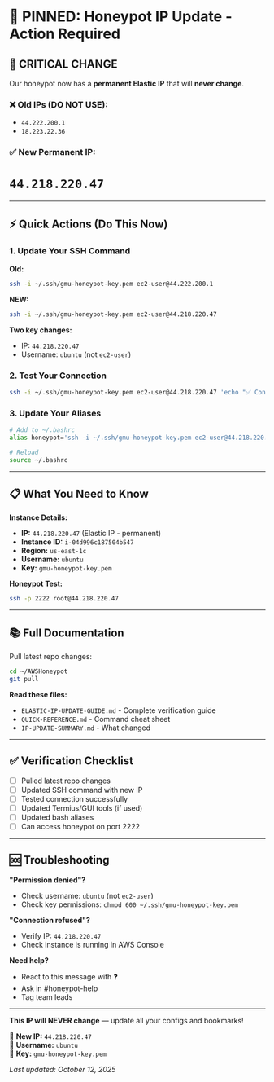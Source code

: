# 📌 PINNED: Honeypot IP Update - Action Required

## 🚨 CRITICAL CHANGE

Our honeypot now has a **permanent Elastic IP** that will **never change**.

### ❌ Old IPs (DO NOT USE):
- `44.222.200.1`
- `18.223.22.36`

### ✅ New Permanent IP:
# **`44.218.220.47`**

---

## ⚡ Quick Actions (Do This Now)

### 1. Update Your SSH Command
**Old:**
```bash
ssh -i ~/.ssh/gmu-honeypot-key.pem ec2-user@44.222.200.1
```

**NEW:**
```bash
ssh -i ~/.ssh/gmu-honeypot-key.pem ec2-user@44.218.220.47
```

**Two key changes:**
- IP: `44.218.220.47`
- Username: `ubuntu` (not `ec2-user`)

### 2. Test Your Connection
```bash
ssh -i ~/.ssh/gmu-honeypot-key.pem ec2-user@44.218.220.47 'echo "✅ Connected!"'
```

### 3. Update Your Aliases
```bash
# Add to ~/.bashrc
alias honeypot='ssh -i ~/.ssh/gmu-honeypot-key.pem ec2-user@44.218.220.47'

# Reload
source ~/.bashrc
```

---

## 📋 What You Need to Know

**Instance Details:**
- **IP:** `44.218.220.47` (Elastic IP - permanent)
- **Instance ID:** `i-04d996c187504b547`
- **Region:** `us-east-1c`
- **Username:** `ubuntu`
- **Key:** `gmu-honeypot-key.pem`

**Honeypot Test:**
```bash
ssh -p 2222 root@44.218.220.47
```

---

## 📚 Full Documentation

Pull latest repo changes:
```bash
cd ~/AWSHoneypot
git pull
```

**Read these files:**
- `ELASTIC-IP-UPDATE-GUIDE.md` - Complete verification guide
- `QUICK-REFERENCE.md` - Command cheat sheet
- `IP-UPDATE-SUMMARY.md` - What changed

---

## ✅ Verification Checklist

- [ ] Pulled latest repo changes
- [ ] Updated SSH command with new IP
- [ ] Tested connection successfully
- [ ] Updated Termius/GUI tools (if used)
- [ ] Updated bash aliases
- [ ] Can access honeypot on port 2222

---

## 🆘 Troubleshooting

**"Permission denied"?**
- Check username: `ubuntu` (not `ec2-user`)
- Check key permissions: `chmod 600 ~/.ssh/gmu-honeypot-key.pem`

**"Connection refused"?**
- Verify IP: `44.218.220.47`
- Check instance is running in AWS Console

**Need help?**
- React to this message with ❓
- Ask in #honeypot-help
- Tag team leads

---

**This IP will NEVER change** — update all your configs and bookmarks!

🔗 **New IP:** `44.218.220.47`  
👤 **Username:** `ubuntu`  
🔑 **Key:** `gmu-honeypot-key.pem`

*Last updated: October 12, 2025*
